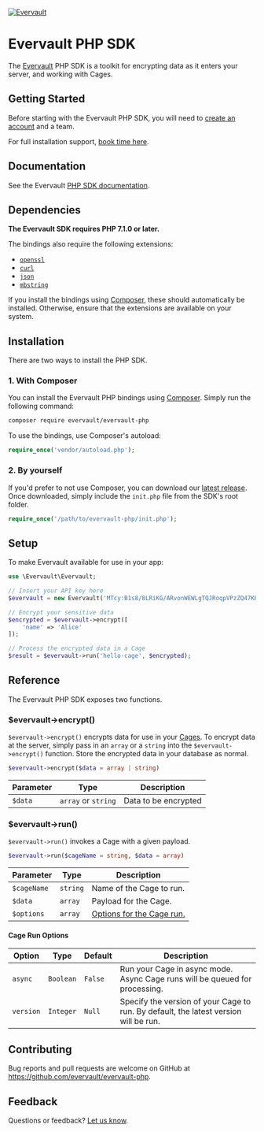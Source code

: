 [![Evervault](https://evervault.com/evervault.svg)](https://evervault.com/)

# Evervault PHP SDK

The [Evervault](https://evervault.com) PHP SDK is a toolkit for encrypting data as it enters your server, and working with Cages.

## Getting Started

Before starting with the Evervault PHP SDK, you will need to [create an account](https://app.evervault.com/register) and a team.

For full installation support, [book time here](https://calendly.com/evervault/cages-onboarding).

## Documentation

See the Evervault [PHP SDK documentation](https://docs.evervault.com/php).

## Dependencies

**The Evervault SDK requires PHP 7.1.0 or later.**

The bindings also require the following extensions:

- [`openssl`](https://www.php.net/manual/en/book.openssl.php)
- [`curl`](https://secure.php.net/manual/en/book.curl.php)
- [`json`](https://secure.php.net/manual/en/book.json.php)
- [`mbstring`](https://secure.php.net/manual/en/book.mbstring.php)

If you install the bindings using [Composer](http://getcomposer.org/), these should automatically be installed. Otherwise, ensure that the extensions are available on your system.

## Installation

There are two ways to install the PHP SDK.

### 1. With Composer

You can install the Evervault PHP bindings using [Composer](http://getcomposer.org/). Simply run the following command:

```sh
composer require evervault/evervault-php
```

To use the bindings, use Composer's autoload:

```php
require_once('vendor/autoload.php');
```

### 2. By yourself

If you'd prefer to not use Composer, you can download our [latest release](https://github.com/evervault/evervault-php/releases). Once downloaded, simply include the `init.php` file from the SDK's root folder.

```php
require_once('/path/to/evervault-php/init.php');
```

## Setup

To make Evervault available for use in your app:

```php
use \Evervault\Evervault;

// Insert your API key here
$evervault = new Evervault('MTcy:B1s8/8LRiKG/ARvonWEWLgTQJRoqpVPzZQ47KB8gKlo=');

// Encrypt your sensitive data
$encrypted = $evervault->encrypt([
    'name' => 'Alice'
]);

// Process the encrypted data in a Cage
$result = $evervault->run('hello-cage', $encrypted);
```

## Reference

The Evervault PHP SDK exposes two functions.

### $evervault->encrypt()

`$evervault->encrypt()` encrypts data for use in your [Cages](https://docs.evervault.com/tutorial). To encrypt data at the server, simply pass in an `array` or a `string` into the `$evervault->encrypt()` function. Store the encrypted data in your database as normal.

```php
$evervault->encrypt($data = array | string)
```

| Parameter | Type | Description |
| --------- | ---- | ----------- |
| `$data` | `array` or `string` | Data to be encrypted |

### $evervault->run()

`$evervault->run()` invokes a Cage with a given payload.

```php
$evervault->run($cageName = string, $data = array)
```

| Parameter | Type | Description |
| --------- | ---- | ----------- |
| `$cageName` | `string` | Name of the Cage to run. |
| `$data` | `array` | Payload for the Cage. |
| `$options` | `array` | [Options for the Cage run.](#Cage-Run-Options) |

#### Cage Run Options

| Option    | Type      | Default | Description                                                                          |
| --------- | --------- | ------- | ------------------------------------------------------------------------------------ |
| `async`   | `Boolean` | `False` | Run your Cage in async mode. Async Cage runs will be queued for processing.          |
| `version` | `Integer` | `Null`  | Specify the version of your Cage to run. By default, the latest version will be run. |

## Contributing

Bug reports and pull requests are welcome on GitHub at https://github.com/evervault/evervault-php.

## Feedback

Questions or feedback? [Let us know](mailto:support@evervault.com).
